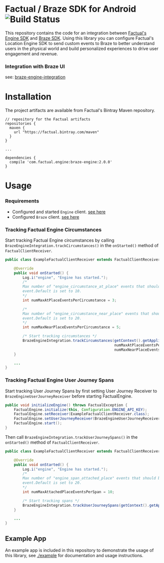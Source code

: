 # Factual / Braze SDK for Android ![Build Status](https://app.bitrise.io/app/f001791884e47358/status.svg?token=zill-aMMVVaFzOKXBor3Ow)

This repository contains the code for an integration between [Factual's Engine SDK](https://www.factual.com/products/engine/) and [Braze SDK](https://www.braze.com/). Using this library you can configure Factual's Location Engine SDK to send custom events to Braze to better understand users in the physical world and build personalized experiences to drive user engagement and revenue.

### Integration with Braze UI

see: [braze-engine-integration](https://github.com/Factual/braze-engine-integration)

# Installation

The project artifacts are available from Factual's Bintray Maven repository.

```
// repository for the Factual artifacts
repositories {
  maven {
    url "https://factual.bintray.com/maven"
  }
}

...

dependencies {
  compile 'com.factual.engine:braze-engine:2.0.0'
}
```

# Usage

### Requirements

* Configured and started `Engine` client. [see here](http://developer.factual.com/engine/android/)
* Configured `Braze` client. [see here](https://www.braze.com/documentation/iOS/#initial-sdk-setup)

### Tracking Factual Engine Circumstances

Start tracking Factual Engine circumstances by calling `BrazeEngineIntegration.trackCircumstances()` in the `onStarted()` method of `FactualClientReceiver`.

```java
public class ExampleFactualClientReceiver extends FactualClientReceiver {

    @Override
    public void onStarted() {
        Log.i("engine", "Engine has started.");
        /*
        Max number of "engine_circumstance_at_place" events that should be sent per "engine_circumstance_met"
        event.Default is set to 10.
        */
        int numMaxAtPlaceEventsPerCircumstance = 3;

        /*
        Max number of "engine_circumstance_near_place" events that should be sent per "engine_circumstance_met"
        event.Default is set to 20.
        */
        int numMaxNearPlaceEventsPerCircumstance = 5;

        /* Start tracking circumstances */
        BrazeEngineIntegration.trackCircumstances(getContext().getApplicationContext(),
                                                  numMaxAtPlaceEventsPerCircumstance,
                                                  numMaxNearPlaceEventsPerCircumstance);
    }

    ...
}
```

### Tracking Factual Engine User Journey Spans
Start tracking User Journey Spans by first setting User Journey Receiver to `BrazeEngineUserJourneyReceiver` before starting FactualEngine.
```java
public void initializeEngine() throws FactualException {
    FactualEngine.initialize(this, Configuration.ENGINE_API_KEY);
    FactualEngine.setReceiver(ExampleFactualClientReceiver.class);
    FactualEngine.setUserJourneyReceiver(BrazeEngineUserJourneyReceiver.class);
    FactualEngine.start();
}
```

Then call `BrazeEngineIntegration.trackUserJourneySpans()` in the `onStarted()` method of `FactualClientReceiver`.

```java
public class ExampleFactualClientReceiver extends FactualClientReceiver {

    @Override
    public void onStarted() {
        Log.i("engine", "Engine has started.");
        /*
        Max number of "engine_span_attached_place" events that should be sent per "engine_span_occurred"
        event.Default is set to 20.
        */
        int numMaxAttachedPlaceEventsPerSpan = 10;

        /* Start tracking spans */
        BrazeEngineIntegration.trackUserJourneySpans(getContext().getApplicationContext(), numMaxAttachedPlaceEventsPerSpan);
    }

    ...
}
```

## Example App

An example app is included in this repository to demonstrate the usage of this library, see [./example](./example) for documentation and usage instructions.
